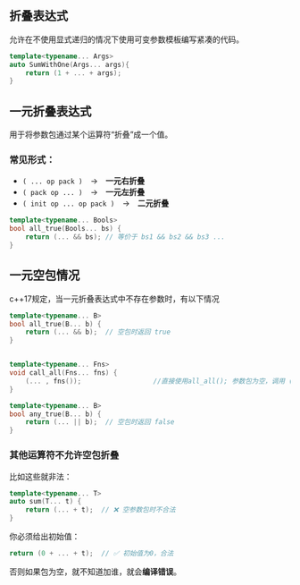 ## 折叠表达式

允许在不使用显式递归的情况下使用可变参数模板编写紧凑的代码。

```cpp
template<typename... Args>
auto SumWithOne(Args... args){
    return (1 + ... + args);
}
```

## 一元折叠表达式

用于将参数包通过某个运算符“折叠”成一个值。

### 常见形式：

- `( ... op pack )` → **一元右折叠**
- `( pack op ... )` → **一元左折叠**
- `( init op ... op pack )` → **二元折叠**

```cpp
template<typename... Bools>
bool all_true(Bools... bs) {
    return (... && bs); // 等价于 bs1 && bs2 && bs3 ...
}
```

## 一元空包情况

c++17规定，当一元折叠表达式中不存在参数时，有以下情况

```c++
template<typename... B>
bool all_true(B... b) {
    return (... && b);  // 空包时返回 true
}


template<typename... Fns>
void call_all(Fns... fns) {
    (... , fns());					//直接使用all_all(); 参数包为空，调用 (... , fns()) 会变成 (... , )，这是合法的
}

template<typename... B>
bool any_true(B... b) {
    return (... || b);  // 空包时返回 false
}
```

### 其他运算符不允许空包折叠

比如这些就非法：

```cpp
template<typename... T>
auto sum(T... t) {
    return (... + t);  // ❌ 空参数包时不合法
}
```

你必须给出初始值：

```cpp
return (0 + ... + t);  // ✅ 初始值为0，合法
```

否则如果包为空，就不知道加谁，就会**编译错误**。